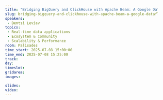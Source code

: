 ```yaml
---
title: "Bridging BigQuery and ClickHouse with Apache Beam: A Google Dataflow Template for Batch Ingestion"
slug: bridging-bigquery-and-clickhouse-with-apache-beam-a-google-dataflow-template-for-batch-ingestion
speakers:
 - Bentsi Leviav
topics:
 - Real-time data applications
 - Ecosystem & Community
 - Scalability & Performance
room: Palisades
time_start: 2025-07-08 15:00:00
time_end: 2025-07-08 15:25:00
track: 
day: 
timeslot: 
gridarea: 
images: 

slides:
video:
---
```

